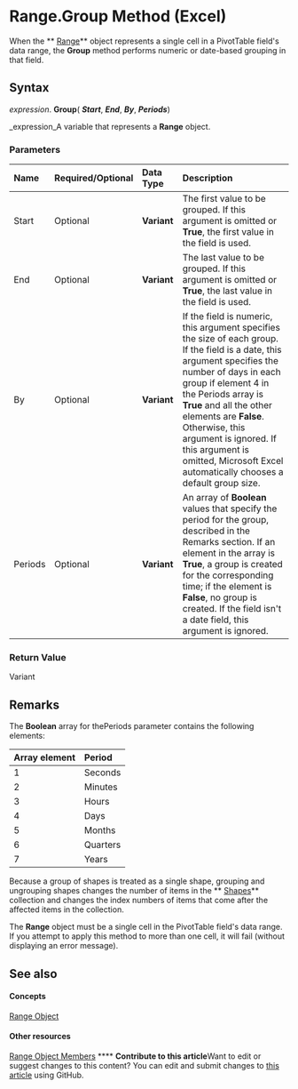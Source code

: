 
# Range.Group Method (Excel)

When the  ** [Range](b8207778-0dcc-4570-1234-f130532cc8cd.md)** object represents a single cell in a PivotTable field's data range, the **Group** method performs numeric or date-based grouping in that field.


## Syntax

 _expression_. **Group**( **_Start_**,  **_End_**,  **_By_**,  **_Periods_**)

 _expression_A variable that represents a  **Range** object.


### Parameters



|**Name**|**Required/Optional**|**Data Type**|**Description**|
|:-----|:-----|:-----|:-----|
|Start|Optional| **Variant**|The first value to be grouped. If this argument is omitted or  **True**, the first value in the field is used.|
|End|Optional| **Variant**|The last value to be grouped. If this argument is omitted or  **True**, the last value in the field is used.|
|By|Optional| **Variant**|If the field is numeric, this argument specifies the size of each group. If the field is a date, this argument specifies the number of days in each group if element 4 in the Periods array is **True** and all the other elements are **False**. Otherwise, this argument is ignored. If this argument is omitted, Microsoft Excel automatically chooses a default group size.|
|Periods|Optional| **Variant**|An array of  **Boolean** values that specify the period for the group, described in the Remarks section. If an element in the array is **True**, a group is created for the corresponding time; if the element is  **False**, no group is created. If the field isn't a date field, this argument is ignored.|

### Return Value

Variant


## Remarks

The  **Boolean** array for thePeriods parameter contains the following elements:



|**Array element**|**Period**|
|:-----|:-----|
|1|Seconds|
|2|Minutes|
|3|Hours|
|4|Days|
|5|Months|
|6|Quarters|
|7|Years|
Because a group of shapes is treated as a single shape, grouping and ungrouping shapes changes the number of items in the  ** [Shapes](f9c6548c-d028-1b70-a11c-c4b45ff19177.md)** collection and changes the index numbers of items that come after the affected items in the collection.

The  **Range** object must be a single cell in the PivotTable field's data range. If you attempt to apply this method to more than one cell, it will fail (without displaying an error message).


## See also


#### Concepts


 [Range Object](b8207778-0dcc-4570-1234-f130532cc8cd.md)
#### Other resources


 [Range Object Members](4336bf81-1e63-7e44-1792-baf366a027a7.md)
****   **Contribute to this article**Want to edit or suggest changes to this content? You can edit and submit changes to  [this article](https://github.com/jhershey00/VBA_Excel_Test/OpenXMLCon/articles/da736f64-35df-ecaf-88ac-8c61f7d3c0d0.md) using GitHub.

